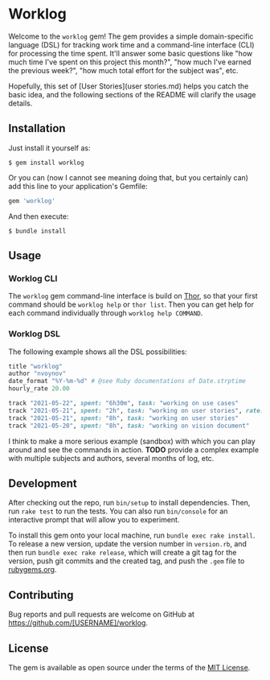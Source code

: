 # Worklog

Welcome to the `worklog` gem! The gem provides a simple domain-specific language (DSL) for tracking work time and a command-line interface (CLI) for processing the time spent. It'll answer some basic questions like "how much time I've spent on this project this month?", "how much I've earned the previous week?", "how much total effort for the subject was", etc.

Hopefully, this set of [User Stories](user stories.md) helps you catch the basic idea, and the following sections of the README will clarify the usage details.

## Installation

Just install it yourself as:

    $ gem install worklog

Or you can (now I cannot see meaning doing that, but you certainly can) add this line to your application's Gemfile:

```ruby
gem 'worklog'
```

And then execute:

    $ bundle install

## Usage

### Worklog CLI

The `worklog` gem command-line interface is build on [Thor](https://github.com/rails/thor), so that your first command should be `worklog help` or `thor list`. Then you can get help for each command individually through `worklog help COMMAND`.

### Worklog DSL

The following example shows all the DSL possibilities:

```ruby
title "worklog"
author "nvoynov"
date_format "%Y-%m-%d" # @see Ruby documentations of Date.strptime
hourly_rate 20.00

track "2021-05-22", spent: "6h30m", task: "working on use cases"
track "2021-05-21", spent: "2h", task: "working on user stories", rate: 30 # this is an special hourly rate for overtime
track "2021-05-21", spent: "8h", task: "working on user stories"
track "2021-05-20", spent: "8h", task: "working on vision document"
```

I think to make a more serious example (sandbox) with which you can play around and see the commands in action. __TODO__ provide a complex example with multiple subjects and authors, several months of log, etc.

## Development

After checking out the repo, run `bin/setup` to install dependencies. Then, run `rake test` to run the tests. You can also run `bin/console` for an interactive prompt that will allow you to experiment.

To install this gem onto your local machine, run `bundle exec rake install`. To release a new version, update the version number in `version.rb`, and then run `bundle exec rake release`, which will create a git tag for the version, push git commits and the created tag, and push the `.gem` file to [rubygems.org](https://rubygems.org).

## Contributing

Bug reports and pull requests are welcome on GitHub at https://github.com/[USERNAME]/worklog.

## License

The gem is available as open source under the terms of the [MIT License](https://opensource.org/licenses/MIT).
